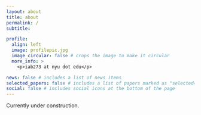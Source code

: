 ```yaml
---
layout: about
title: about
permalink: /
subtitle: 

profile:
  align: left
  image: profilepic.jpg
  image_circular: false # crops the image to make it circular
  more_info: >
    <p>iab273 at nyu dot edu</p>

news: false # includes a list of news items
selected_papers: false # includes a list of papers marked as "selected={true}"
social: false # includes social icons at the bottom of the page
---
```


Currently under construction.

